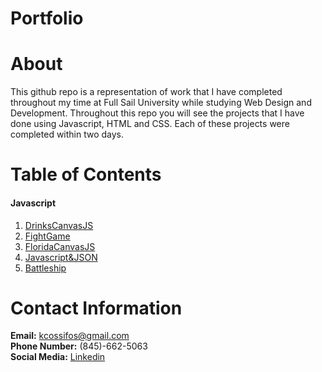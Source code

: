 # Portfolio

# About  
This github repo is a representation of work that I have completed throughout my time at Full Sail University while studying Web Design and Development. Throughout this repo you will see the projects that I have done using Javascript, HTML and CSS. Each of these projects were completed within two days.

# Table of Contents  
#### Javascript
1) [DrinksCanvasJS](https://github.com/kcossifos/Javascript/tree/master/DrinksCanvasJS)  
2) [FightGame](https://github.com/kcossifos/Javascript/tree/master/FightGame)    
3) [FloridaCanvasJS](https://github.com/kcossifos/Javascript/tree/master/FloridaCanvasJS)    
4) [Javascript&JSON](https://github.com/kcossifos/Javascript/tree/master/Javascript%26JSON)    
5) [Battleship](https://github.com/kcossifos/Javascript/tree/master/battleship)  

# Contact Information    
**Email:** kcossifos@gmail.com  
**Phone Number:** (845)-662-5063  
**Social Media:** [Linkedin](https://www.linkedin.com/in/kcossifos/)  
